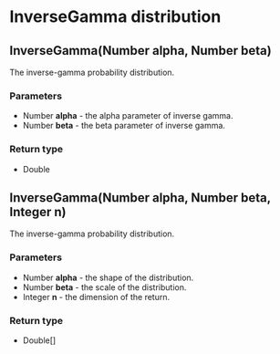 InverseGamma distribution
=========================
InverseGamma(Number **alpha**, Number **beta**)
-----------------------------------------------

The inverse-gamma probability distribution.

### Parameters

- Number **alpha** - the alpha parameter of inverse gamma.
- Number **beta** - the beta parameter of inverse gamma.

### Return type

- Double



InverseGamma(Number **alpha**, Number **beta**, Integer **n**)
--------------------------------------------------------------

The inverse-gamma probability distribution.

### Parameters

- Number **alpha** - the shape of the distribution.
- Number **beta** - the scale of the distribution.
- Integer **n** - the dimension of the return.

### Return type

- Double[]



